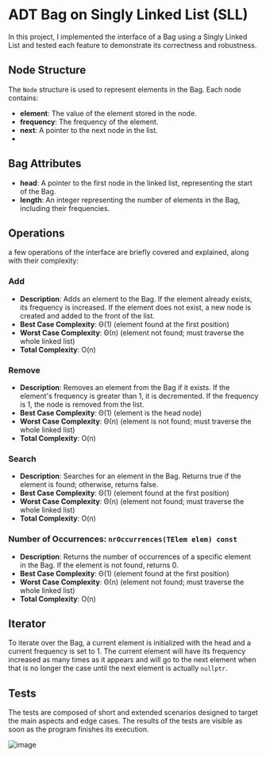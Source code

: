 # ADT Bag on Singly Linked List (SLL)

In this project, I implemented the interface of a Bag using a Singly Linked List and tested each feature to demonstrate its correctness and robustness.

## Node Structure

The `Node` structure is used to represent elements in the Bag. Each node contains:

- **element**: The value of the element stored in the node.
- **frequency**: The frequency of the element.
- **next**: A pointer to the next node in the list.
- 
## Bag Attributes

- **head**: A pointer to the first node in the linked list, representing the start of the Bag.
- **length**: An integer representing the number of elements in the Bag, including their frequencies.

## Operations

a few operations of the interface are briefly covered and explained, along with their complexity:

### Add
- **Description**: Adds an element to the Bag. If the element already exists, its frequency is increased. If the element does not exist, a new node is created and added to the front of the list.
- **Best Case Complexity**: Θ(1) (element found at the first position)
- **Worst Case Complexity**: Θ(n) (element not found; must traverse the whole linked list)
- **Total Complexity**: O(n)

### Remove
- **Description**: Removes an element from the Bag if it exists. If the element's frequency is greater than 1, it is decremented. If the frequency is 1, the node is removed from the list. 
- **Best Case Complexity**: Θ(1) (element is the head node)
- **Worst Case Complexity**: Θ(n) (element is not found; must traverse the whole linked list)
- **Total Complexity**: O(n)

### Search
- **Description**: Searches for an element in the Bag. Returns true if the element is found; otherwise, returns false.
- **Best Case Complexity**: Θ(1) (element found at the first position)
- **Worst Case Complexity**: Θ(n) (element not found; must traverse the whole linked list)
- **Total Complexity**: O(n)

### Number of Occurrences: `nrOccurrences(TElem elem) const`
- **Description**: Returns the number of occurrences of a specific element in the Bag. If the element is not found, returns 0.
- **Best Case Complexity**: Θ(1) (element found at the first position)
- **Worst Case Complexity**: Θ(n) (element not found; must traverse the whole linked list)
- **Total Complexity**: O(n)

## Iterator

To iterate over the Bag, a current element is initialized with the head and a current frequency is set to 1. The current element will have its frequency increased as many times as it appears and will go to the next element when that is no longer the case until the next element is actually `nullptr`.

## Tests

The tests are composed of short and extended scenarios designed to target the main aspects and edge cases. The results of the tests are visible as soon as the program finishes its execution.

![image](https://github.com/user-attachments/assets/4bd30b57-e94f-4abf-906b-7b5de5da1b73)
